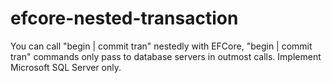 # efcore-nested-transaction
You can call "begin | commit tran" nestedly with EFCore, "begin | commit tran" commands only pass to database servers in outmost calls.
Implement Microsoft SQL Server only.
